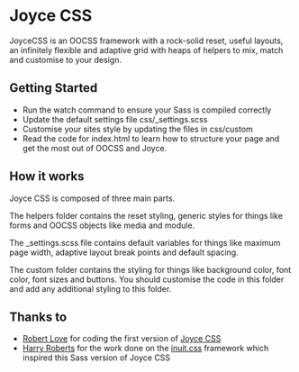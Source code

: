 #  Joyce CSS

JoyceCSS is an OOCSS framework with a rock-solid reset, useful layouts, an infinitely flexible and adaptive grid with heaps of helpers to mix, match and customise to your design.

## Getting Started

- Run the watch command to ensure your Sass is compiled correctly
- Update the default settings file css/\_settings.scss
- Customise your sites style by updating the files in css/custom
- Read the code for index.html to learn how to structure your page and get the
  most out of OOCSS and Joyce.

## How it works

Joyce CSS is composed of three main parts.

The helpers folder contains the reset styling, generic styles for things like
forms and OOCSS objects like media and module.

The \_settings.scss file contains default variables for things like maximum page
width, adaptive layout break points and default spacing.

The custom folder contains the styling for things like background color, font
color, font sizes and buttons. You should customise the code in this folder and
add any additional styling to this folder.

## Thanks to

- [Robert Love](http://www.strikingly.com/robert-love) for coding the first version of [Joyce CSS](http://joycecss.com/)
- [Harry Roberts](http://hry.rbrts.me) for the work done on the [inuit.css](https://github.com/csswizardry/inuit.css) framework which inspired this Sass version of Joyce CSS
